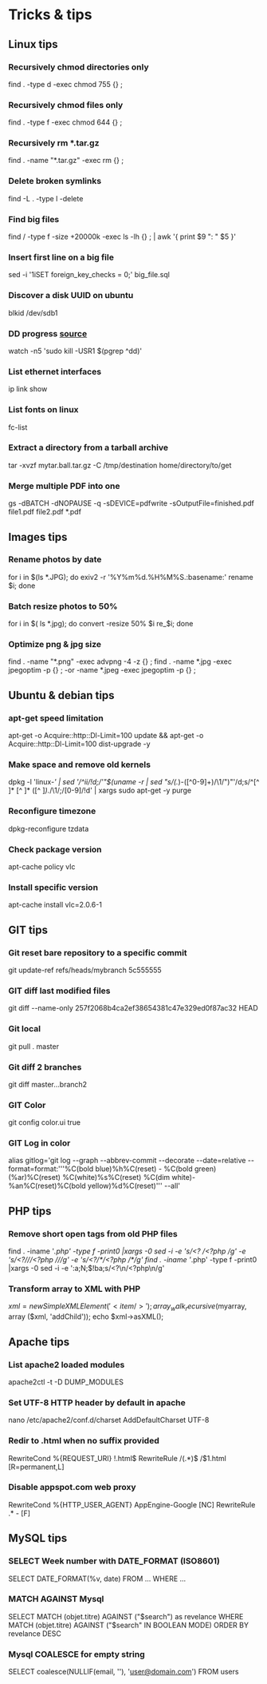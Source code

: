 Tricks & tips
=================

Linux tips
----------

### Recursively chmod directories only
  find . -type d -exec chmod 755 {} \;

### Recursively chmod files only
  find . -type f -exec chmod 644 {} \;

### Recursively rm *.tar.gz
  find . -name "*.tar.gz" -exec rm {} \;

### Delete broken symlinks
  find -L . -type l -delete

### Find big files 
  find / -type f -size +20000k -exec ls -lh {} \; | awk '{ print $9 ": " $5 }'

### Insert first line on a big file
  sed -i '1iSET foreign_key_checks = 0;' big_file.sql

### Discover a disk UUID on ubuntu
  blkid /dev/sdb1

### DD progress [source](http://askubuntu.com/questions/215505/how-do-you-monitor-the-progress-of-dd)
  watch -n5 'sudo kill -USR1 $(pgrep ^dd)'

### List ethernet interfaces
  ip link show

### List fonts on linux
  fc-list

### Extract a directory from a tarball archive
  tar -xvzf mytar.ball.tar.gz -C /tmp/destination home/directory/to/get

### Merge multiple PDF into one
  gs -dBATCH -dNOPAUSE -q -sDEVICE=pdfwrite -sOutputFile=finished.pdf file1.pdf file2.pdf *.pdf

Images tips
-----------

### Rename photos by date
for i in $(ls *.JPG); do exiv2 -r '%Y%m%d.%H%M%S.:basename:' rename $i; done

### Batch resize photos to 50%
for i in $( ls *.jpg); do convert -resize 50% $i re_$i; done

### Optimize png & jpg size
find . -name "*.png" -exec advpng -4 -z {} \;
find . -name \*.jpg -exec jpegoptim -p {} \; -or -name \*.jpeg  -exec jpegoptim -p {} \;

Ubuntu & debian tips
--------------------

### apt-get speed limitation
apt-get -o Acquire::http::Dl-Limit=100 update && apt-get -o Acquire::http::Dl-Limit=100 dist-upgrade -y

### Make space and remove old kernels
dpkg -l 'linux-*' | sed '/^ii/!d;/'"$(uname -r | sed "s/\(.*\)-\([^0-9]\+\)/\1/")"'/d;s/^[^ ]* [^ ]* \([^ ]*\).*/\1/;/[0-9]/!d' | xargs sudo apt-get -y purge

### Reconfigure timezone
dpkg-reconfigure tzdata

### Check package version
apt-cache policy vlc

### Install specific version
apt-cache install vlc=2.0.6-1

GIT tips
--------

### Git reset bare repository to a specific commit
git update-ref refs/heads/mybranch 5c555555

### GIT diff last modified files
git diff --name-only 257f2068b4ca2ef38654381c47e329ed0f87ac32 HEAD

### Git local
git pull . master

### Git diff 2 branches
git diff master...branch2

### GIT Color 
git config color.ui true

### GIT Log in color
alias gitlog='git log --graph --abbrev-commit --decorate --date=relative --format=format:'\''%C(bold blue)%h%C(reset) - %C(bold green)(%ar)%C(reset) %C(white)%s%C(reset) %C(dim white)- %an%C(reset)%C(bold yellow)%d%C(reset)'\'' --all'


PHP tips
--------

### Remove short open tags from old PHP files
find . -iname '*.php' -type f -print0 |xargs -0 sed -i -e 's/<? /<?php /g' -e 's/<?\/\//<?php \/\//g' -e 's/<?\/\*/<?php \/\*/g'
find . -iname '*.php' -type f -print0 |xargs -0 sed -i -e ':a;N;$!ba;s/<?\n/<?php\n/g'

### Transform array to XML with PHP
$xml = new SimpleXMLElement('<item/>');
array_walk_recursive($myarray, array ($xml, 'addChild'));
echo $xml->asXML();

Apache tips
-----------

### List apache2 loaded modules
apache2ctl -t -D DUMP_MODULES

### Set UTF-8 HTTP header by default in apache
nano /etc/apache2/conf.d/charset
AddDefaultCharset UTF-8

### Redir to .html when no suffix provided
RewriteCond %{REQUEST_URI} !\.html$
RewriteRule /(.*)$ /$1.html [R=permanent,L]

### Disable appspot.com web proxy
RewriteCond %{HTTP_USER_AGENT} AppEngine-Google [NC]
RewriteRule .* - [F]

MySQL tips
----------

### SELECT Week number with DATE_FORMAT (ISO8601)
SELECT DATE_FORMAT(%v, date) FROM ... WHERE ...

### MATCH AGAINST Mysql
SELECT MATCH (objet.titre) AGAINST ("$search") as revelance
WHERE MATCH (objet.titre) AGAINST ("$search" IN BOOLEAN MODE)
ORDER BY revelance DESC

### Mysql COALESCE for empty string
SELECT coalesce(NULLIF(email, ''), 'user@domain.com') FROM users

